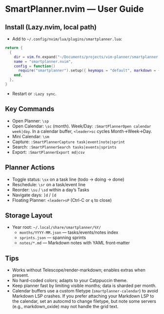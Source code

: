 # SmartPlanner.nvim — User Guide

## Install (Lazy.nvim, local path)
- Add to `~/.config/nvim/lua/plugins/smartplanner.lua`:
```lua
return {
  {
    dir = vim.fn.expand("~/Documents/projects/vim-planner/smartplanner.nvim"),
    name = "smartplanner.nvim",
    config = function()
      require("smartplanner").setup({ keymaps = "default", markdown = { render = true }, telescope = { enable = true } })
    end,
  },
}
```
- Restart or `:Lazy sync`.

## Key Commands
- Open Planner: `\sp`
- Open Calendar: `\sc` (month). Week/Day: `:SmartPlannerOpen calendar week|day`. In a calendar buffer, `<leader>sc` cycles Month→Week→Day.
- Mini Calendar: `\sm`
- Capture: `:SmartPlannerCapture task|event|note|sprint`
- Search: `:SmartPlannerSearch tasks|events|sprints`
- Export: `:SmartPlannerExport md|csv`

## Planner Actions
- Toggle status: `\sx` on a task line (todo → doing → done)
- Reschedule: `\sr` on a task/event line
- Reorder: `\su` / `\sd` within a day’s Tasks
- Navigate days: `]d` / `[d`
- Floating Planner: `<leader>sP` (Ctrl-C or `q` to close)

## Storage Layout
- Year root: `~/.local/share/smartplanner/%Y/`
  - `months/YYYY-MM.json` — tasks/events/notes index
  - `sprints.json` — spanning sprints
  - `notes/*.md` — Markdown notes with YAML front‑matter

## Tips
- Works without Telescope/render-markdown; enables extras when present.
- No hard-coded colors; adapts to your Catppuccin theme.
- Keep planner fast by limiting visible months; data is sharded per month.
- Calendar buffers use a custom filetype (`smartplanner-calendar`) to avoid Markdown LSP crashes. If you prefer attaching your Markdown LSP to the calendar, set an autocmd to change filetype, but note some servers (e.g., markdown_oxide) may not handle the grid text.
